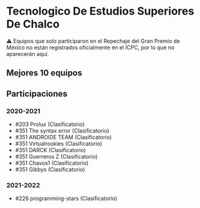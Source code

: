 # Tecnologico De Estudios Superiores De Chalco

:warning: Equipos que solo participaron en el Repechaje del Gran Premio de México no están registrados oficialmente en el ICPC, por lo que no aparecerán aquí.

## Mejores 10 equipos


## Participaciones

### 2020-2021

- #203 Prolux (Clasificatorio)
- #351 The syntax error (Clasificatorio)
- #351 ANDROIDE TEAM (Clasificatorio)
- #351 Virtualrookies (Clasificatorio)
- #351 DARCK (Clasificatorio)
- #351 Guerreros Z (Clasificatorio)
- #351 Chavos1 (Clasificatorio)
- #351 Gibbys (Clasificatorio)

### 2021-2022

- #226 programming-stars (Clasificatorio)



